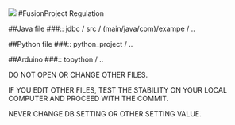 <img src="https://capsule-render.vercel.app/api?type=waving&color=#FF00FF&height=200&section=header&text=FusionProject&fontSize=90" />
#FusionProject Regulation

##Java file 
###:: jdbc / src /  (main/java/com)/exampe / ..

##Python file
###:: python_project / ..

##Arduino
###::  topython / ..

DO NOT OPEN OR CHANGE OTHER FILES.

IF YOU EDIT OTHER FILES, TEST THE STABILITY ON YOUR LOCAL COMPUTER AND PROCEED WITH THE COMMIT.

NEVER CHANGE DB SETTING OR OTHER SETTING VALUE.
